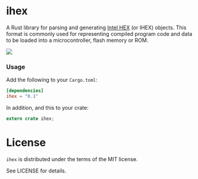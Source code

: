 ihex
====

A Rust library for parsing and generating [Intel HEX](https://en.wikipedia.org/wiki/Intel_HEX) 
(or IHEX) objects. This format is commonly used for representing compiled program code
and data to be loaded into a microcontroller, flash memory or ROM.

[![](http://meritbadge.herokuapp.com/regex)](https://crates.io/crates/ihex)

### Usage

Add the following to your `Cargo.toml`:

```toml
[dependencies]
ihex = "0.1"
```

In addition, and this to your crate:

```rust
extern crate ihex;
```

# License

`ihex` is distributed under the terms of the MIT license.

See LICENSE for details.
